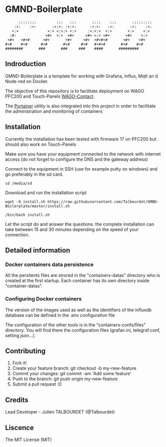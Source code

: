 # GMND-Boilerplate
```
      ::::::::         :::   :::       ::::    :::       :::::::::
    :+:    :+:       :+:+: :+:+:      :+:+:   :+:       :+:    :+:
   +:+             +:+ +:+:+ +:+     :+:+:+  +:+       +:+    +:+ 
  :#:             +#+  +:+  +#+     +#+ +:+ +#+       +#+    +:+  
 +#+   +#+#      +#+       +#+     +#+  +#+#+#       +#+    +#+   
#+#    #+#      #+#       #+#     #+#   #+#+#       #+#    #+#    
########       ###       ###     ###    ####       #########  
```
## Indroduction

GMND-Boilerplate is a template for working with Grafana, Influx, Mqtt an d Node-red on Docker. 

The objective of this repository is to facilitate deployment on WAGO PFC200 and Touch-Panels [WAGO-Contact](https://www.wago.com).

The [Portainer](https://www.portainer.io/) utility is also integrated into this project in order to facilitate the administration and monitoring of containers

## Installation

Currently the installation has been tested with firmware 17 on PFC200 but should also work on Touch-Panels

Make sure you have your equipment connected to the network with internet access (do not forget to configure the DNS and the gateway address)

Connect to the equipment in SSH (use for example putty on windows) and go preferably in the sd card.

```
cd /media/sd
```

Download and run the installation script

```
wget -O install.sh https://raw.githubusercontent.com/Talbourdet/GMND-Boilerplate/master/install.sh

/bin/bash install.sh
```
Let the script do and answer the questions. the complete installation can take between 15 and 30 minutes depending on the speed of your connection.

## Detailed information

### Docker containers data persistence

All the persitents files are strored in the "containers-datas" directory who is created at the first startup. Each container has its own directory inside "container-datas".

### Configuring Docker containers

The version of the images used as well as the identifiers of the influxdb database can be defined in the .env configuration file

The configuration of the other tools is in the "containers-confs/files" directory. You will find there the configuration files (grafan.ini, telegraf.conf, setting.json...).

## Contributing

1. Fork it!
2. Create your feature branch: git checkout -b my-new-feature
3. Commit your changes: git commit -am 'Add some feature'
4. Push to the branch: git push origin my-new-feature
5. Submit a pull request :D
## Credits

Lead Developer - Julien TALBOURDET (@Talbourdet)

## Liscence

The MIT License (MIT)